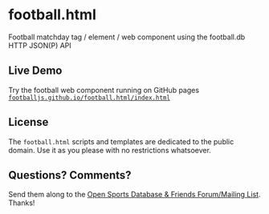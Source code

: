# football.html

Football matchday tag / element / web component using the football.db HTTP JSON(P) API


## Live Demo

Try the football web component running on GitHub pages
[`footballjs.github.io/football.html/index.html`](http://footballjs.github.io/football.html/index.html)


## License

The `football.html` scripts and templates are dedicated to the public domain.
Use it as you please with no restrictions whatsoever.

## Questions? Comments?

Send them along to the [Open Sports Database & Friends Forum/Mailing List](http://groups.google.com/group/opensport).
Thanks!

